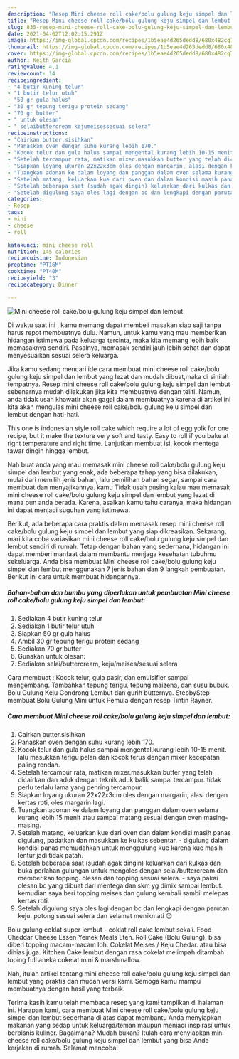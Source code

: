 ```yaml
---
description: "Resep Mini cheese roll cake/bolu gulung keju simpel dan lembut yang enak dan Mudah Dibuat"
title: "Resep Mini cheese roll cake/bolu gulung keju simpel dan lembut yang enak dan Mudah Dibuat"
slug: 835-resep-mini-cheese-roll-cake-bolu-gulung-keju-simpel-dan-lembut-yang-enak-dan-mudah-dibuat
date: 2021-04-02T12:02:15.291Z
image: https://img-global.cpcdn.com/recipes/1b5eae4d265dedd8/680x482cq70/mini-cheese-roll-cakebolu-gulung-keju-simpel-dan-lembut-foto-resep-utama.jpg
thumbnail: https://img-global.cpcdn.com/recipes/1b5eae4d265dedd8/680x482cq70/mini-cheese-roll-cakebolu-gulung-keju-simpel-dan-lembut-foto-resep-utama.jpg
cover: https://img-global.cpcdn.com/recipes/1b5eae4d265dedd8/680x482cq70/mini-cheese-roll-cakebolu-gulung-keju-simpel-dan-lembut-foto-resep-utama.jpg
author: Keith Garcia
ratingvalue: 4.1
reviewcount: 14
recipeingredient:
- "4 butir kuning telur"
- "1 butir telur utuh"
- "50 gr gula halus"
- "30 gr tepung terigu protein sedang"
- "70 gr butter"
- " untuk olesan"
- " selaibuttercream kejumeisessesuai selera"
recipeinstructions:
- "Cairkan butter.sisihkan"
- "Panaskan oven dengan suhu kurang lebih 170."
- "Kocok telur dan gula halus sampai mengental.kurang lebih 10-15 menit. lalu masukkan terigu pelan dan kocok terus dengan mixer kecepatan paling rendah."
- "Setelah tercampur rata, matikan mixer.masukkan butter yang telah dicairkan dan aduk dengan teknik aduk balik sampai tercampur. tidak perlu terlalu lama yang penring tercampur."
- "Siapkan loyang ukuran 22x22x3cm oles dengan margarin, alasi dengan kertas roti, oles margarin lagi."
- "Tuangkan adonan ke dalam loyang dan panggan dalam oven selama kurang lebih 15 menit atau sampai matang sesuai dengan oven masing-masing."
- "Setelah matang, keluarkan kue dari oven dan dalam kondisi masih panas digulung, padatkan dan masukkan ke kulkas sebentar. digulung dalam kondisi panas memudahkan untuk menggulung kue karena kue masih lentur jadi tidak patah."
- "Setelah beberapa saat (sudah agak dingin) keluarkan dari kulkas dan buka perlahan gulungan untuk mengoles dengan selai/buttercream dan memberikan topping. olesan dan topping sesuai selera. saya pakai olesan bc yang dibuat dari mentega dan skm yg dimix sampai lembut. kemudian saya beri topping meises dan gulung kembali sambil melepas kertas roti."
- "Setelah digulung saya oles lagi dengan bc dan lengkapi dengan parutan keju. potong sesuai selera dan selamat menikmati 😉"
categories:
- Resep
tags:
- mini
- cheese
- roll

katakunci: mini cheese roll 
nutrition: 145 calories
recipecuisine: Indonesian
preptime: "PT16M"
cooktime: "PT40M"
recipeyield: "3"
recipecategory: Dinner

---
```



![Mini cheese roll cake/bolu gulung keju simpel dan lembut](https://img-global.cpcdn.com/recipes/1b5eae4d265dedd8/680x482cq70/mini-cheese-roll-cakebolu-gulung-keju-simpel-dan-lembut-foto-resep-utama.jpg)

Di waktu  saat ini , kamu memang dapat membeli masakan siap saji tanpa harus repot membuatnya dulu. Namun, untuk kamu yang mau memberikan hidangan istimewa pada keluarga tercinta, maka kita memang lebih baik memasaknya sendiri. Pasalnya, memasak sendiri jauh lebih sehat dan dapat menyesuaikan sesuai selera keluarga.

Jika kamu sedang mencari ide cara membuat mini cheese roll cake/bolu gulung keju simpel dan lembut yang lezat dan mudah dibuat,maka di sinilah tempatnya. Resep mini cheese roll cake/bolu gulung keju simpel dan lembut  sebenarnya mudah dilakukan jika kita membuatnya dengan teliti. Namun, anda tidak usah khawatir akan gagal dalam membuatnya 
karena di artikel ini kita akan mengulas mini cheese roll cake/bolu gulung keju simpel dan lembut dengan hati-hati.  

This one is indonesian style roll cake which require a lot of egg yolk for one recipe, but it make the texture very soft and tasty. Easy to roll if you bake at right temperature and right time. Lanjutkan membuat isi, kocok mentega tawar dingin hingga lembut.

Nah buat anda yang mau memasak mini cheese roll cake/bolu gulung keju simpel dan lembut yang enak, ada beberapa tahap yang bisa dilakukan, mulai dari memilih jenis bahan, lalu pemilihan bahan segar, sampai cara membuat dan menyajikannya. kamu Tidak usah pusing kalau mau memasak mini cheese roll cake/bolu gulung keju simpel dan lembut yang lezat di mana pun anda berada. Karena, asalkan kamu  tahu caranya, maka hidangan ini dapat menjadi suguhan yang istimewa.

Berikut, ada beberapa cara praktis  dalam memasak resep mini cheese roll cake/bolu gulung keju simpel dan lembut yang siap dikreasikan. Sekarang, mari kita coba variasikan mini cheese roll cake/bolu gulung keju simpel dan lembut sendiri di rumah. Tetap dengan bahan yang sederhana, hidangan ini dapat memberi manfaat dalam membantu menjaga kesehatan tubuhmu sekeluarga. Anda bisa membuat Mini cheese roll cake/bolu gulung keju simpel dan lembut menggunakan 7 jenis bahan dan 9 langkah pembuatan. Berikut ini cara untuk membuat hidangannya.

<!--inarticleads1-->

##### Bahan-bahan dan bumbu yang diperlukan untuk pembuatan Mini cheese roll cake/bolu gulung keju simpel dan lembut:

1. Sediakan 4 butir kuning telur
1. Sediakan 1 butir telur utuh
1. Siapkan 50 gr gula halus
1. Ambil 30 gr tepung terigu protein sedang
1. Sediakan 70 gr butter
1. Gunakan  untuk olesan:
1. Sediakan  selai/buttercream, keju/meises/sesuai selera


Cara membuat : Kocok telur, gula pasir, dan emulsifier sampai mengembang. Tambahkan tepung terigu, tepung maizena, dan susu bubuk. Bolu Gulung Keju Gondrong Lembut dan gurih butternya. StepbyStep membuat Bolu Gulung Mini untuk Pemula dengan resep Tintin Rayner. 

<!--inarticleads2-->

##### Cara membuat Mini cheese roll cake/bolu gulung keju simpel dan lembut:

1. Cairkan butter.sisihkan
1. Panaskan oven dengan suhu kurang lebih 170.
1. Kocok telur dan gula halus sampai mengental.kurang lebih 10-15 menit. lalu masukkan terigu pelan dan kocok terus dengan mixer kecepatan paling rendah.
1. Setelah tercampur rata, matikan mixer.masukkan butter yang telah dicairkan dan aduk dengan teknik aduk balik sampai tercampur. tidak perlu terlalu lama yang penring tercampur.
1. Siapkan loyang ukuran 22x22x3cm oles dengan margarin, alasi dengan kertas roti, oles margarin lagi.
1. Tuangkan adonan ke dalam loyang dan panggan dalam oven selama kurang lebih 15 menit atau sampai matang sesuai dengan oven masing-masing.
1. Setelah matang, keluarkan kue dari oven dan dalam kondisi masih panas digulung, padatkan dan masukkan ke kulkas sebentar. - digulung dalam kondisi panas memudahkan untuk menggulung kue karena kue masih lentur jadi tidak patah.
1. Setelah beberapa saat (sudah agak dingin) keluarkan dari kulkas dan buka perlahan gulungan untuk mengoles dengan selai/buttercream dan memberikan topping. olesan dan topping sesuai selera. - saya pakai olesan bc yang dibuat dari mentega dan skm yg dimix sampai lembut. kemudian saya beri topping meises dan gulung kembali sambil melepas kertas roti.
1. Setelah digulung saya oles lagi dengan bc dan lengkapi dengan parutan keju. potong sesuai selera dan selamat menikmati 😉


Bolu gulung coklat super lembut - coklat roll cake lembut sekali. Food Cheddar Cheese Essen Yemek Meals Eten. Roll Cake (Bolu Gulung). bisa diberi topping macam-macam loh. Cokelat Meises / Keju Chedar. atau bisa dihias juga. Kitchen Cake lembut dengan rasa cokelat melimpah ditambah toping full aneka cokelat mini &amp; marshmallow. 

Nah, itulah artikel tentang  mini cheese roll cake/bolu gulung keju simpel dan lembut  yang praktis dan mudah versi kami. Semoga kamu mampu membuatnya dengan hasil yang terbaik. 

Terima kasih kamu telah membaca resep yang kami tampilkan di halaman ini. Harapan kami, cara membuat  Mini cheese roll cake/bolu gulung keju simpel dan lembut sederhana di atas dapat membantu Anda menyiapkan makanan yang sedap untuk keluarga/teman maupun menjadi inspirasi untuk berbisnis kuliner. Bagaimana? Mudah bukan? Itulah cara menyiapkan mini cheese roll cake/bolu gulung keju simpel dan lembut yang bisa Anda kerjakan di rumah. Selamat mencoba!

